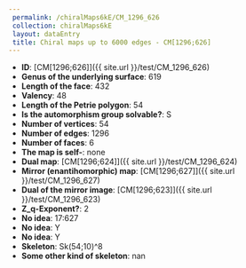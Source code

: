 ```yaml
--- 
 permalink: /chiralMaps6kE/CM_1296_626 
 collection: chiralMaps6kE
 layout: dataEntry
 title: Chiral maps up to 6000 edges - CM[1296;626]
---
```


- **ID**: [CM[1296;626]]({{ site.url }}/test/CM_1296_626)
- **Genus of the underlying surface**: 619
- **Length of the face**: 432
- **Valency**: 48
- **Length of the Petrie polygon**: 54
- **Is the automorphism group solvable?**: S
- **Number of vertices**: 54
- **Number of edges**: 1296
- **Number of faces**: 6
- **The map is self-**: none
- **Dual map**: [CM[1296;624]]({{ site.url }}/test/CM_1296_624)
- **Mirror (enantihomorphic) map**: [CM[1296;627]]({{ site.url }}/test/CM_1296_627)
- **Dual of the mirror image**: [CM[1296;623]]({{ site.url }}/test/CM_1296_623)
- **Z_q-Exponent?**: 2
- **No idea**:  17:627
- **No idea**: Y
- **No idea**: Y
- **Skeleton**: Sk(54;10)^8
- **Some other kind of skeleton**: nan
